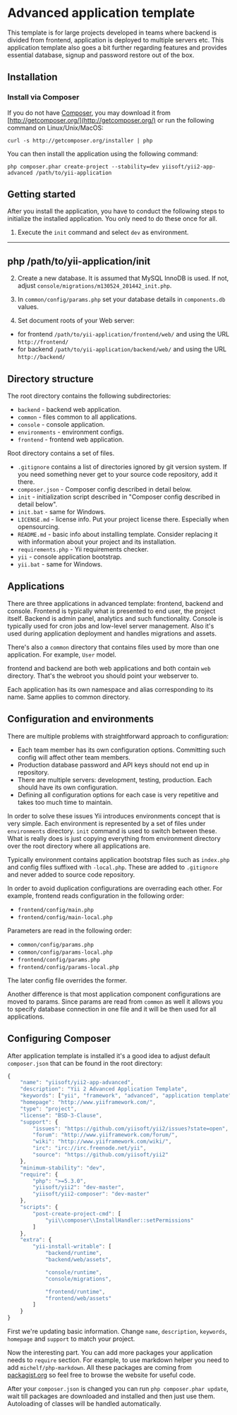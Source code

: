 Advanced application template
=============================

This template is for large projects developed in teams where backend is divided from frontend, application is deployed
to multiple servers etc. This application template also goes a bit further regarding features and provides essential
database, signup and password restore out of the box.

Installation
------------

### Install via Composer

If you do not have [Composer](http://getcomposer.org/), you may download it from
[http://getcomposer.org/](http://getcomposer.org/) or run the following command on Linux/Unix/MacOS:

~~~
curl -s http://getcomposer.org/installer | php
~~~

You can then install the application using the following command:

~~~
php composer.phar create-project --stability=dev yiisoft/yii2-app-advanced /path/to/yii-application
~~~

Getting started
---------------

After you install the application, you have to conduct the following steps to initialize
the installed application. You only need to do these once for all.

1. Execute the `init` command and select `dev` as environment.
---
php /path/to/yii-application/init
---
2. Create a new database. It is assumed that MySQL InnoDB is used. If not, adjust `console/migrations/m130524_201442_init.php`.
3. In `common/config/params.php` set your database details in `components.db` values.

4. Set document roots of your Web server:

- for frontend `/path/to/yii-application/frontend/web/` and using the URL `http://frontend/`
- for backend `/path/to/yii-application/backend/web/` and using the URL `http://backend/`

Directory structure
-------------------

The root directory contains the following subdirectories:

- `backend` - backend web application.
- `common` - files common to all applications.
- `console` - console application.
- `environments` - environment configs.
- `frontend` - frontend web application.

Root directory contains a set of files.

- `.gitignore` contains a list of directories ignored by git version system. If you need something never get to your source
  code repository, add it there.
- `composer.json` - Composer config described in detail below.
- `init` - initialization script described in "Composer config described in detail below".
- `init.bat` - same for Windows.
- `LICENSE.md` - license info. Put your project license there. Especially when opensourcing.
- `README.md` - basic info about installing template. Consider replacing it with information about your project and its
  installation.
- `requirements.php` - Yii requirements checker.
- `yii` - console application bootstrap.
- `yii.bat` - same for Windows.

Applications
------------

There are three applications in advanced template: frontend, backend and console. Frontend is typically what is presented
to end user, the project itself. Backend is admin panel, analytics and such functionality. Console is typically used for
cron jobs and low-level server management. Also it's used during application deployment and handles migrations and assets.

There's also a `common` directory that contains files used by more than one application. For example, `User` model.

frontend and backend are both web applications and both contain `web` directory. That's the webroot you should point your
webserver to.

Each application has its own namespace and alias corresponding to its name. Same applies to common directory.

Configuration and environments
------------------------------

There are multiple problems with straightforward approach to configuration:

- Each team member has its own configuration options. Committing such config will affect other team members.
- Production database password and API keys should not end up in repository.
- There are multiple servers: development, testing, production. Each should have its own configuration.
- Defining all configuration options for each case is very repetitive and takes too much time to maintain.

In order to solve these issues Yii introduces environments concept that is very simple. Each environment is represented
by a set of files under `environments` directory. `init` command is used to switch between these. What is really does is
just copying everything from environment directory over the root directory where all applications are.

Typically environment contains application bootstrap files such as `index.php` and config files suffixed with
`-local.php`. These are added to `.gitignore` and never added to source code repository.

In order to avoid duplication configurations are overrading each other. For example, frontend reads configuration in the
following order:

- `frontend/config/main.php`
- `frontend/config/main-local.php`

Parameters are read in the following order:

- `common/config/params.php`
- `common/config/params-local.php`
- `frontend/config/params.php`
- `frontend/config/params-local.php`

The later config file overrides the former.

Another difference is that most application component configurations are moved to params. Since params are read from
`common` as well it allows you to specify database connection in one file and it will be then used for all applications.

Configuring Composer
--------------------

After application template is installed it's a good idea to adjust default `composer.json` that can be found in the root
directory:

```javascript
{
	"name": "yiisoft/yii2-app-advanced",
	"description": "Yii 2 Advanced Application Template",
	"keywords": ["yii", "framework", "advanced", "application template"],
	"homepage": "http://www.yiiframework.com/",
	"type": "project",
	"license": "BSD-3-Clause",
	"support": {
		"issues": "https://github.com/yiisoft/yii2/issues?state=open",
		"forum": "http://www.yiiframework.com/forum/",
		"wiki": "http://www.yiiframework.com/wiki/",
		"irc": "irc://irc.freenode.net/yii",
		"source": "https://github.com/yiisoft/yii2"
	},
	"minimum-stability": "dev",
	"require": {
		"php": ">=5.3.0",
		"yiisoft/yii2": "dev-master",
		"yiisoft/yii2-composer": "dev-master"
	},
	"scripts": {
		"post-create-project-cmd": [
			"yii\\composer\\InstallHandler::setPermissions"
		]
	},
	"extra": {
		"yii-install-writable": [
			"backend/runtime",
			"backend/web/assets",

			"console/runtime",
			"console/migrations",

			"frontend/runtime",
			"frontend/web/assets"
		]
	}
}

```

First we're updating basic information. Change `name`, `description`, `keywords`, `homepage` and `support` to match
your project.

Now the interesting part. You can add more packages your application needs to `require` section.
For example, to use markdown helper you need to add `michelf/php-markdown`. All these packages are coming from
[packagist.org](https://packagist.org/) so feel free to browse the website for useful code.

After your `composer.json` is changed you can run `php composer.phar update`, wait till packages are downloaded and
installed and then just use them. Autoloading of classes will be handled automatically.
